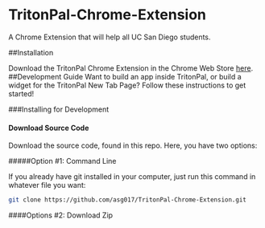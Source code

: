 # TritonPal-Chrome-Extension
A Chrome Extension that will help all UC San Diego students. 


##Installation

Download the TritonPal Chrome Extension in the Chrome Web Store [here](www.google.com).
##Development Guide
Want to build an app inside TritonPal, or build a widget for the TritonPal New Tab Page? Follow these instructions to get started!

###Installing for Development

#### Download Source Code
Download the source code, found in this repo. Here, you have two options:

#####Option #1: Command Line

If you already have git installed in your computer, just run this command in whatever file you want:

```bash
git clone https://github.com/asg017/TritonPal-Chrome-Extension.git
```

####Options #2: Download Zip
